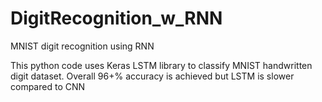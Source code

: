 # DigitRecognition_w_RNN
MNIST digit recognition using RNN

This python code uses Keras LSTM library to classify MNIST handwritten digit dataset. 
Overall 96+% accuracy is achieved but LSTM is slower compared to CNN
